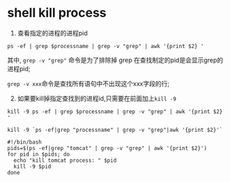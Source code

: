 # shell kill process

1. 查看指定的进程的进程pid

```shell
ps -ef | grep $processname | grep -v "grep" | awk '{print $2} '
```

其中, `grep -v "grep"` 命令是为了排除掉 grep 在查找制定的pid是会显示grep的进程pid;

`grep -v xxx`命令是查找所有语句中不出现这个xxx字段的行;

2. 如果要kill掉指定查找到的进程id,只需要在前面加上`kill -9`

```shell
kill -9 ps -ef | grep $processname | grep -v "grep" | awk '{print $2} '
```

```shell
kill -9 `ps -ef|grep "processname" | grep -v "grep"|awk '{print $2}'`
```

```shell
#!/bin/bash
pids=$(ps -ef|grep "tomcat" | grep -v "grep" | awk '{print $2}')
for pid in $pids; do
  echo "kill tomcat process: " $pid
  kill -9 $pid
done
```

